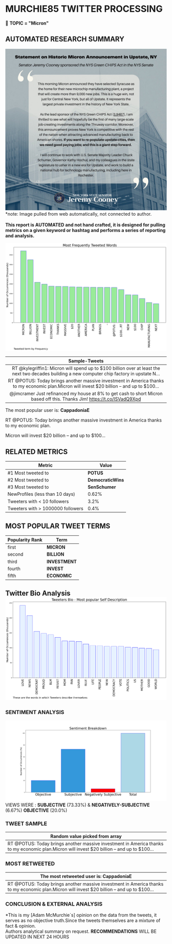# MURCHIE85 TWITTER PROCESSING 
&#x1F34E; **TOPIC = "Micron"**

## AUTOMATED RESEARCH SUMMARY

![image](assets/2022-10-04hashtagImage.png)*note: Image pulled from web automatically, not connected to author.
<br></br>
<b> This report is AUTOMATED and not hand crafted, it is designed for pulling metrics on a given keyword or hashtag and performs a series of reporting and analysis.</b>



![image](assets/2022-10-04TWEETS.png)



|                **Sample-Tweets**        |
| :-------------: |
| RT @kylegriffin1: Micron will spend up to $100 billion over at least the next two decades building a new computer chip factory in upstate N… |
| RT @POTUS: Today brings another massive investment in America thanks to my economic plan.Micron will invest $20 billion – and up to $100… |
| @jimcramer Just refinanced my house at 8% to get cash to short Micron based off this. Thanks Jim! https://t.co/ISVadQ9Xpd |

The most popular user is: **CappadoniaE**
<div class="alert alert-block alert-danger"> RT @POTUS: Today brings another massive investment in America thanks to my economic plan.

Micron will invest $20 billion – and up to $100…</div>

## RELATED METRICS<br>
| Metric | Value |
| ------------- | ------------- |
| #1 Most tweeted to  | **POTUS** |
| #2 Most tweeted to  | **DemocraticWins** |
| #3 Most tweeted to  | **SenSchumer** |
| NewProfiles (less than 10 days) | 0.62%  |
| Tweeters with < 10 followers  | 3.2%|
| Tweeters with > 1000000 followers  | 0.4%  |



## MOST POPULAR TWEET TERMS 


| Popularity Rank  | Term |
| ------------- | ------------- |
| first  | **MICRON**  |
| second  | **BILLION**  |
| third  | **INVESTMENT** |
| fourth  | **INVEST**  |
| fifth  | **ECONOMIC**  |


## Twitter Bio Analysis![image](assets/2022-10-04BIO.png)
### SENTIMENT ANALYSIS
![image](assets/2022-10-04sentiment.png)
VIEWS WERE : **SUBJECTIVE**  (73.33%) & **NEGATIVELY-SUBJECTIVE** (6.67%) **OBJECTIVE** (20.0%)

### TWEET SAMPLE 
| Random value picked from array |
| ------------- |
|RT @POTUS: Today brings another massive investment in America thanks to my economic plan.Micron will invest $20 billion – and up to $100… |

### MOST RETWEETED 

| The most retweeted user is: **CappadoniaE**  |
| ------------- |
| RT @POTUS: Today brings another massive investment in America thanks to my economic plan.Micron will invest $20 billion – and up to $100… |

### CONCLUSION & EXTERNAL ANALYSIS

*This is my [Adam McMurchie`s] opinion on the data from the tweets, it serves as no objective truth.Since the tweets themselves are a mixture of fact & opinion.<br>
Authors analytical summary on request.
**RECOMMENDATIONS** WILL BE UPDATED IN NEXT  24 HOURS <br>